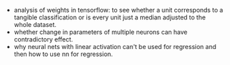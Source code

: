 - analysis of weights in tensorflow: to see whether a unit corresponds to a tangible classification or is every unit just a median adjusted to the whole dataset.
- whether change in parameters of multiple neurons can have contradictory effect.
- why neural nets with linear activation can't be used for regression and then how to use nn for regression.
